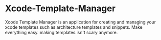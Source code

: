 # Xcode-Template-Manager
Xcode Template Manager is an application for creating and managing your xcode templates such as architecture templates and snippets. Make everything easy. making templates isn't scary anymore.
